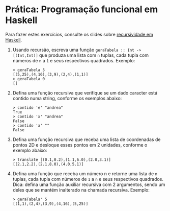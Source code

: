 # Prática: Programação funcional em Haskell

Para fazer estes exercícios, consulte os slides sobre [recursividade em Haskell](https://docs.google.com/presentation/d/1SCBQmwFbHvp4Bme74kRvkV3fyCUeg9Bw_D4eI7fUUt4/export/pdf).


1. Usando recursão, escreva uma função `geraTabela :: Int -> [(Int,Int)]` que produza uma lista com `n` tuplas, cada tupla com números de `n` a `1` e seus respectivos quadrados. Exemplo: 

   ```
   > geraTabela 5
   [(5,25),(4,16),(3,9),(2,4),(1,1)]
   > geraTabela 0
   []
   ```

2. Defina uma função recursiva que verifique se um dado caracter está contido numa string, conforme os exemplos abaixo:

   ```
   > contido 'e' "andrea"
   True
   > contido 'x' "andrea"
   False
   > contido 'a' ""
   False
   ```

3. Defina uma função recursiva que receba uma lista de coordenadas de pontos 2D e desloque esses pontos em 2 unidades, conforme o exemplo abaixo:

   ```
   > translate [(0.1,0.2),(1.1,6.0),(2.0,3.1)]
   [(2.1,2.2),(2.1,8.0),(4.0,5.1)]
   ```

4. Defina uma função que receba um número n e retorne uma lista de `n` tuplas, cada tupla com números de `1` a `n` e seus respectivos quadrados. Dica: defina uma função auxiliar recursiva com 2 argumentos, sendo um deles que se mantém inalterado na chamada recursiva. Exemplo:

   ```
   > geraTabela' 5
   [(1,1),(2,4),(3,9),(4,16),(5,25)]

